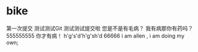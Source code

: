 # bike
第一次提交
测试测试Git
测试测试提交啦
您是不是有毛病？
我有病那你有药吗？
555555555
你才有病！
h'g's'd'h'g'sh'd
66666
i am allen , i am doing my own;